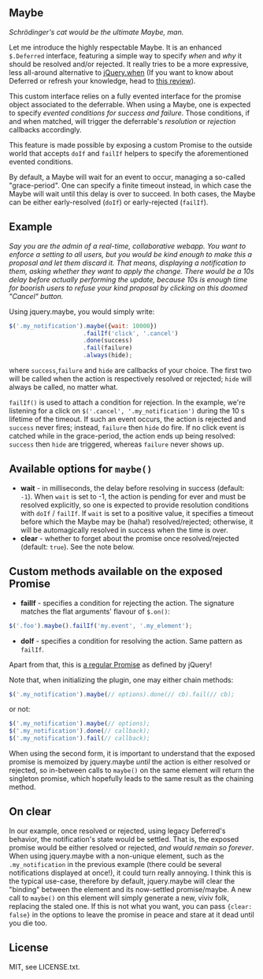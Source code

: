 ## Maybe

*Schrödinger's cat would be the ultimate Maybe, man.*

Let me introduce the highly respectable Maybe. It is an enhanced `$.Deferred` interface, featuring a simple way to specify *when* and *why* it should be resolved and/or rejected. It really tries to be a more expressive, less all-around alternative to [jQuery.when](http://api.jquery.com/jQuery.when/) (If you want to know about Deferred or refresh your knowledge, head to [this review](http://eng.wealthfront.com/2012/12/jquerydeferred-is-most-important-client.html)).

This custom interface relies on a fully evented interface for the promise object associated to the deferrable. When using a Maybe, one is expected to specify *evented conditions for success and failure*. Those conditions, if and when matched, will trigger the deferrable's *resolution* or *rejection* callbacks accordingly.

This feature is made possible by exposing a custom Promise to the outside world that accepts `doIf` and `failIf` helpers to specify the aforementioned evented conditions.

By default, a Maybe will wait for an event to occur, managing a so-called "grace-period". One can specify a finite timeout instead, in which case the Maybe will wait until this delay is over to succeed. In both cases, the Maybe can be either early-resolved (`doIf`) or early-rejected (`failIf`).

## Example

*Say you are the admin of a real-time, collaborative webapp. You want to enforce a setting to all users, but you would be kind enough to make this a proposal and let them discard it. That means, displaying a notification to them, asking whether they want to apply the change. There would be a 10s delay before actually performing the update, because 10s is enough time for boorish users to refuse your kind proposal by clicking on this doomed "Cancel" button.*

Using jquery.maybe, you would simply write:

``` js
$('.my_notification').maybe({wait: 10000})
                     .failIf('click', '.cancel')
                     .done(success)
                     .fail(failure)
                     .always(hide);
```
     
where `success`,`failure` and `hide` are callbacks of your choice. The first two will be called when the action is respectively resolved or rejected; `hide` will always be called, no matter what.

`failIf()` is used to attach a condition for rejection. In the example, we're listening for a click on `$('.cancel', '.my_notification')` during the 10 s lifetime of the timeout. If such an event occurs, the action is rejected and `success` never fires; instead, `failure` then `hide` do fire. If no click event is catched while in the grace-period, the action ends up being resolved: `success` then `hide` are triggered, whereas `failure` never shows up.

## Available options for `maybe()`

* **wait** - in milliseconds, the delay before resolving in success (default: `-1`). When `wait` is set to -1, the action is pending for ever and must be resolved explicitly, so one is expected to provide resolution conditions with `doIf` / `failIf`. If `wait` is set to a positive value, it specifies a timeout before which the Maybe may be (haha!) resolved/rejected; otherwise, it will be automagically resolved in success when the time is over.
* **clear** - whether to forget about the promise once resolved/rejected (default: `true`). See the note below.

## Custom methods available on the exposed Promise

* **failIf** - specifies a condition for rejecting the action. The signature matches the flat arguments' flavour of `$.on()`:

``` js
$('.foo').maybe().failIf('my.event', '.my_element');
```

* **doIf** - specifies a condition for resolving the action. Same pattern as `failIf`.

Apart from that, this is [a regular Promise](http://api.jquery.com/category/deferred-object/) as defined by jQuery!

Note that, when initializing the plugin, one may either chain methods:

``` js
$('.my_notification').maybe(// options).done(// cb).fail(// cb);
```

or not:

``` js
$('.my_notification').maybe(// options);
$('.my_notification').done(// callback);
$('.my_notification').fail(// callback);
```

When using the second form, it is important to understand that the exposed promise is memoized by jquery.maybe *until* the action is either resolved or rejected, so in-between calls to `maybe()` on the same element will return the singleton promise, which hopefully leads to the same result as the chaining method.

## On clear

In our example, once resolved or rejected, using legacy Deferred's behavior, the notification's state would be settled. That is, the exposed promise would be either resolved or rejected, *and would remain so forever*. When using jquery.maybe with a non-unique element, such as the `.my_notification` in the previous example (there could be several notifications displayed at once!), it could turn really annoying. I think this is the typical use-case, therefore by default, jquery.maybe will clear the "binding" between the element and its now-settled promise/maybe. A new call to `maybe()` on this element will simply generate a new, viviv folk, replacing the staled one. If this is not what you want, you can pass `{clear: false}` in the options to leave the promise in peace and stare at it dead until you die too.

## License

MIT, see LICENSE.txt.
